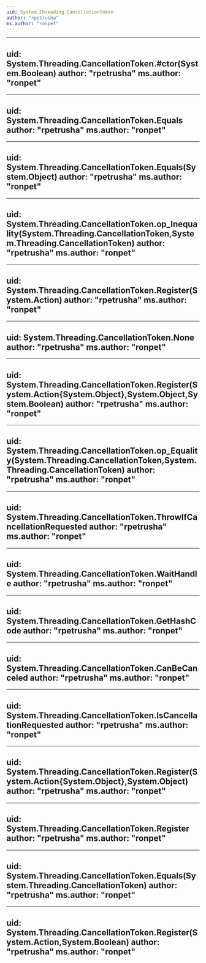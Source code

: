 ```yaml
---
uid: System.Threading.CancellationToken
author: "rpetrusha"
ms.author: "ronpet"
---
```


---
uid: System.Threading.CancellationToken.#ctor(System.Boolean)
author: "rpetrusha"
ms.author: "ronpet"
---

---
uid: System.Threading.CancellationToken.Equals
author: "rpetrusha"
ms.author: "ronpet"
---

---
uid: System.Threading.CancellationToken.Equals(System.Object)
author: "rpetrusha"
ms.author: "ronpet"
---

---
uid: System.Threading.CancellationToken.op_Inequality(System.Threading.CancellationToken,System.Threading.CancellationToken)
author: "rpetrusha"
ms.author: "ronpet"
---

---
uid: System.Threading.CancellationToken.Register(System.Action)
author: "rpetrusha"
ms.author: "ronpet"
---

---
uid: System.Threading.CancellationToken.None
author: "rpetrusha"
ms.author: "ronpet"
---

---
uid: System.Threading.CancellationToken.Register(System.Action{System.Object},System.Object,System.Boolean)
author: "rpetrusha"
ms.author: "ronpet"
---

---
uid: System.Threading.CancellationToken.op_Equality(System.Threading.CancellationToken,System.Threading.CancellationToken)
author: "rpetrusha"
ms.author: "ronpet"
---

---
uid: System.Threading.CancellationToken.ThrowIfCancellationRequested
author: "rpetrusha"
ms.author: "ronpet"
---

---
uid: System.Threading.CancellationToken.WaitHandle
author: "rpetrusha"
ms.author: "ronpet"
---

---
uid: System.Threading.CancellationToken.GetHashCode
author: "rpetrusha"
ms.author: "ronpet"
---

---
uid: System.Threading.CancellationToken.CanBeCanceled
author: "rpetrusha"
ms.author: "ronpet"
---

---
uid: System.Threading.CancellationToken.IsCancellationRequested
author: "rpetrusha"
ms.author: "ronpet"
---

---
uid: System.Threading.CancellationToken.Register(System.Action{System.Object},System.Object)
author: "rpetrusha"
ms.author: "ronpet"
---

---
uid: System.Threading.CancellationToken.Register
author: "rpetrusha"
ms.author: "ronpet"
---

---
uid: System.Threading.CancellationToken.Equals(System.Threading.CancellationToken)
author: "rpetrusha"
ms.author: "ronpet"
---

---
uid: System.Threading.CancellationToken.Register(System.Action,System.Boolean)
author: "rpetrusha"
ms.author: "ronpet"
---
